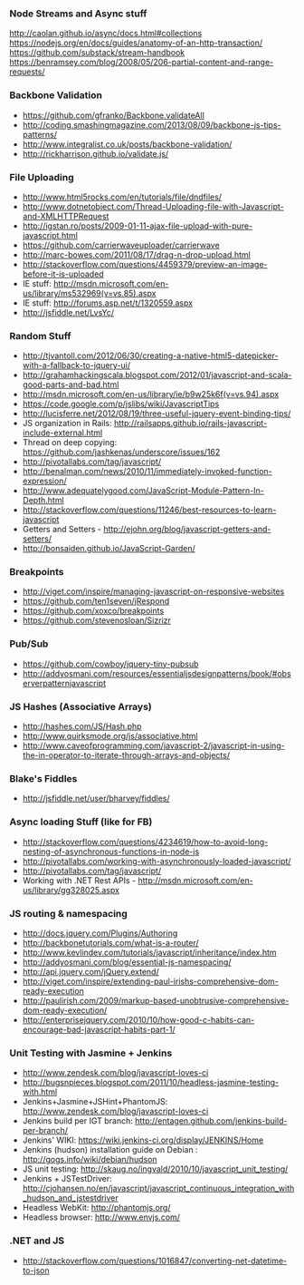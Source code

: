### Node Streams and Async stuff
http://caolan.github.io/async/docs.html#collections
https://nodejs.org/en/docs/guides/anatomy-of-an-http-transaction/
https://github.com/substack/stream-handbook
https://benramsey.com/blog/2008/05/206-partial-content-and-range-requests/


### Backbone Validation

* https://github.com/gfranko/Backbone.validateAll
* http://coding.smashingmagazine.com/2013/08/09/backbone-js-tips-patterns/
* http://www.integralist.co.uk/posts/backbone-validation/
* http://rickharrison.github.io/validate.js/


### File Uploading
* http://www.html5rocks.com/en/tutorials/file/dndfiles/
* http://www.dotnetobject.com/Thread-Uploading-file-with-Javascript-and-XMLHTTPRequest
* http://igstan.ro/posts/2009-01-11-ajax-file-upload-with-pure-javascript.html
* https://github.com/carrierwaveuploader/carrierwave
* http://marc-bowes.com/2011/08/17/drag-n-drop-upload.html
* http://stackoverflow.com/questions/4459379/preview-an-image-before-it-is-uploaded
* IE stuff: http://msdn.microsoft.com/en-us/library/ms532969(v=vs.85).aspx
* IE stuff: http://forums.asp.net/t/1320559.aspx
* http://jsfiddle.net/LvsYc/


### Random Stuff

* http://tjvantoll.com/2012/06/30/creating-a-native-html5-datepicker-with-a-fallback-to-jquery-ui/
* http://grahamhackingscala.blogspot.com/2012/01/javascript-and-scala-good-parts-and-bad.html
* http://msdn.microsoft.com/en-us/library/ie/b9w25k6f(v=vs.94).aspx
* https://code.google.com/p/jslibs/wiki/JavascriptTips
* http://lucisferre.net/2012/08/19/three-useful-jquery-event-binding-tips/
* JS organization in Rails: http://railsapps.github.io/rails-javascript-include-external.html
* Thread on deep copying: https://github.com/jashkenas/underscore/issues/162
* http://pivotallabs.com/tag/javascript/
* http://benalman.com/news/2010/11/immediately-invoked-function-expression/
* http://www.adequatelygood.com/JavaScript-Module-Pattern-In-Depth.html
* http://stackoverflow.com/questions/11246/best-resources-to-learn-javascript
* Getters and Setters - http://ejohn.org/blog/javascript-getters-and-setters/
* http://bonsaiden.github.io/JavaScript-Garden/

### Breakpoints

* http://viget.com/inspire/managing-javascript-on-responsive-websites
* https://github.com/ten1seven/jRespond
* https://github.com/xoxco/breakpoints
* https://github.com/stevenosloan/Sizrizr

### Pub/Sub

* https://github.com/cowboy/jquery-tiny-pubsub
* http://addyosmani.com/resources/essentialjsdesignpatterns/book/#observerpatternjavascript


### JS Hashes (Associative Arrays)
* http://hashes.com/JS/Hash.php
* http://www.quirksmode.org/js/associative.html
* http://www.caveofprogramming.com/javascript-2/javascript-in-using-the-in-operator-to-iterate-through-arrays-and-objects/

### Blake's Fiddles
* http://jsfiddle.net/user/bharvey/fiddles/


### Async loading Stuff (like for FB)
* http://stackoverflow.com/questions/4234619/how-to-avoid-long-nesting-of-asynchronous-functions-in-node-js
* http://pivotallabs.com/working-with-asynchronously-loaded-javascript/
* http://pivotallabs.com/tag/javascript/
* Working with .NET Rest APIs - http://msdn.microsoft.com/en-us/library/gg328025.aspx

### JS routing & namespacing
* http://docs.jquery.com/Plugins/Authoring
* http://backbonetutorials.com/what-is-a-router/
* http://www.kevlindev.com/tutorials/javascript/inheritance/index.htm
* http://addyosmani.com/blog/essential-js-namespacing/
* http://api.jquery.com/jQuery.extend/
* http://viget.com/inspire/extending-paul-irishs-comprehensive-dom-ready-execution
* http://paulirish.com/2009/markup-based-unobtrusive-comprehensive-dom-ready-execution/
* http://enterprisejquery.com/2010/10/how-good-c-habits-can-encourage-bad-javascript-habits-part-1/

### Unit Testing with Jasmine + Jenkins
* http://www.zendesk.com/blog/javascript-loves-ci
* http://bugsnpieces.blogspot.com/2011/10/headless-jasmine-testing-with.html
* Jenkins+Jasmine+JSHint+PhantomJS: http://www.zendesk.com/blog/javascript-loves-ci
* Jenkins build per IGT branch: http://entagen.github.com/jenkins-build-per-branch/
* Jenkins' WIKI: https://wiki.jenkins-ci.org/display/JENKINS/Home
* Jenkins (hudson) installation guide on Debian : http://gogs.info/wiki/debian/hudson
* JS unit testing: http://skaug.no/ingvald/2010/10/javascript_unit_testing/
* Jenkins + JSTestDriver: http://cjohansen.no/en/javascript/javascript_continuous_integration_with_hudson_and_jstestdriver
* Headless WebKit: http://phantomjs.org/
* Headless browser: http://www.envjs.com/

### .NET and JS
* http://stackoverflow.com/questions/1016847/converting-net-datetime-to-json

